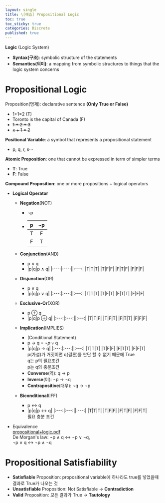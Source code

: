 ```yaml
---
layout: single
title: \[예습] Propositional Logic
toc: true
toc_sticky: true
categories: Discrete
published: true
---
```


**Logic** (Logic System)
* **Syntax(구조)**: symbolic structure of the statements
* **Semantics(의미)**: a mapping from symbolic structures to things that the logic system concerns

# Propositional Logic
Proposition(명제): declarative sentence **(Only True or False)**
-  1+1=2 (T)
-  Toronto is the capital of Canada (F)
-  ~~1 + 2 + 3~~
-  ~~x + 1 = 2~~

**Positional Variable**: a symbol that represents a propositional
statement
- p, q, r, s⋅⋅⋅

**Atomic Proposition**: one that cannot be expressed in term of simpler terms
- **T**: True
- **F**: False

**Compound Proposition**: one or more propositions + logical operators
- **Logical Operator**
  - **Negation**(NOT)
    - ¬p
    - |p|¬p|
      |:---:|:---:|
      |T|F|
      |F|T|
  
  - **Conjunction**(AND)
    - p ∧ q
    - |p|q|p ∧ q|
      |:---:|:---:||:---:|
      |T|T|T|
      |T|F|F|
      |F|T|F|
      |F|F|F|
  - **Disjunction**(OR)
    - p ∨ q
    - |p|q|p ∨ q|
      |:---:|:---:||:---:|
      |T|T|T|
      |T|F|T|
      |F|T|T|
      |F|F|F|
  - **Exclusive-Or**(XOR)
    - p ⊕ q
    - |p|q|p ⊕ q|
      |:---:|:---:||:---:|
      |T|T|F|
      |T|F|T|
      |F|T|T|
      |F|F|F|
  - **Implication**(IMPLIES)
    - (Conditional Statement) 
    - p → q = ¬𝑝 ∨ q
    - |p|q|p → q|
      |:---:|:---:||:---:|
      |T|T|T|
      |T|F|F|
      |F|T|T|
      |F|F|T| 
      <br/> p(가설)가 거짓이면 q(결론)를 판단 할 수 없기 때문에 True
      <br/>q는 p의 필요조건 
      <br/>p는 q의 충분조건
    - **Converse**(역): q → p
    - **Inverse**(이): ¬p → ¬q
    - **Contrapositive**(대우): ¬q → ¬p
  - **Biconditional**(IFF)
    - p ↔ q
    - |p|q|p ↔ q|
      |:---:|:---:||:---:|
      |T|T|T|
      |T|F|F|
      |F|T|F|
      |F|F|T|
      <br/>필요 충분 조건
      
* Equivalence<br/>
[propositional+logic.pdf](https://github.com/KimGyeongLock/KimGyeongLock.github.io/files/9283668/propositional%2Blogic.pdf)<br/>
De Morgan's law: ¬p ∧ q ↔ ¬p ∨ ¬q, <br/>
                 ¬p ∨ q ↔ ¬p ∧ ¬q
 
 
# Propositional Satisfiability
* **Satisfiable** Proposition: propositional variable에 하나라도 true를 넣었을때 결과로 True가 나오는 것
* **Unsatisfiable** Proposition: Not Satisfiable -> **Contradiction**
* **Valid** Proposition: 모든 결과가 True -> **Tautology**
  
